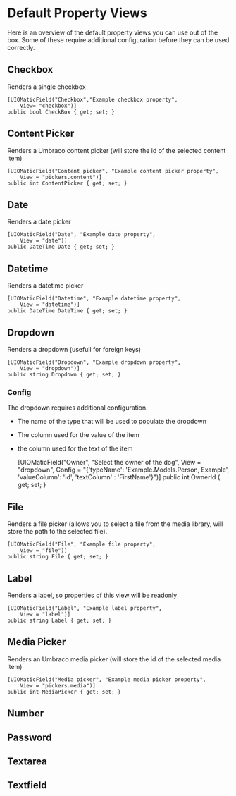 # Default Property Views #

Here is an overview of the default property views you can use out of the box. Some of these require additional configuration before they can be used correctly.

## Checkbox ##
Renders a single checkbox

    [UIOMaticField("Checkbox","Example checkbox property",
        View= "checkbox")]
    public bool CheckBox { get; set; }
## Content Picker ##
Renders a Umbraco content picker (will store the id of the selected content item)

    [UIOMaticField("Content picker", "Example content picker property",
        View = "pickers.content")]
    public int ContentPicker { get; set; }
## Date ##
Renders a date picker

    [UIOMaticField("Date", "Example date property",
        View = "date")]
    public DateTime Date { get; set; }
## Datetime ##
Renders a datetime picker

    [UIOMaticField("Datetime", "Example datetime property",
        View = "datetime")]
    public DateTime DateTime { get; set; }
## Dropdown ##
Renders a dropdown (usefull for foreign keys)

    [UIOMaticField("Dropdown", "Example dropdown property",
        View = "dropdown")]
    public string Dropdown { get; set; }
### Config ###
The dropdown requires additional configuration.

- The name of the type that will be used to populate the dropdown
- The column used for the value of the item
- the column used for the text of the item

	[UIOMaticField("Owner", "Select the owner of the dog", View = "dropdown",
	    Config = "{'typeName': 'Example.Models.Person, Example', 'valueColumn': 'Id', 'textColumn' : 'FirstName'}")]
	public int OwnerId { get; set; }

## File ##
Renders a file picker (allows you to select a file from the media library, will store the path to the selected file).

    [UIOMaticField("File", "Example file property",
        View = "file")]
    public string File { get; set; }
## Label ##
Renders a label, so properties of this view will be readonly

    [UIOMaticField("Label", "Example label property",
        View = "label")]
    public string Label { get; set; }

## Media Picker ##
Renders an Umbraco media picker (will store the id of the selected media item)

    [UIOMaticField("Media picker", "Example media picker property",
        View = "pickers.media")]
    public int MediaPicker { get; set; }
## Number ##

## Password ##

## Textarea ##

## Textfield ##

